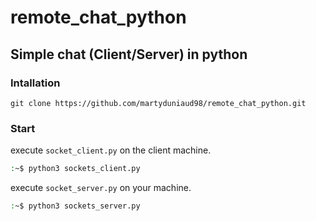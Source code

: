 # remote_chat_python

## Simple chat (Client/Server) in python 


### Intallation 

`git clone https://github.com/martyduniaud98/remote_chat_python.git`


### Start

execute `socket_client.py` on the client machine.
```bash
:~$ python3 sockets_client.py  
```

execute `socket_server.py` on your machine.
```bash
:~$ python3 sockets_server.py  
```
